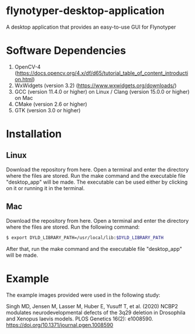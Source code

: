 # flynotyper-desktop-application
A desktop application that provides an easy-to-use GUI for Flynotyper

# Software Dependencies
1. OpenCV-4 (https://docs.opencv.org/4.x/df/d65/tutorial_table_of_content_introduction.html)
2. WxWidgets (version 3.2) (https://www.wxwidgets.org/downloads/)
3. GCC (version 11.4.0 or higher) on Linux / Clang (version 15.0.0 or higher) on Mac
4. CMake (version 2.6 or higher)
5. GTK (version 3.0 or higher)

# Installation
## Linux
Download the repository from here. Open a terminal and enter the directory where the files are stored. Run the make command and the executable file "desktop_app" will be made. The executable can be used either by clicking on it or running it in the terminal.

## Mac
Download the repository from here. Open a terminal and enter the directory where the files are stored. Run the following command:

```bash
$ export DYLD_LIBRARY_PATH=/usr/local/lib:$DYLD_LIBRARY_PATH
```

After that, run the make command and the executable file "desktop_app" will be made.
# Example
The example images provided were used in the following study:

Singh MD, Jensen M, Lasser M, Huber E, Yusuff T, et al. (2020) NCBP2 modulates neurodevelopmental defects of the 3q29 deletion in Drosophila and Xenopus laevis models. PLOS Genetics 16(2): e1008590. https://doi.org/10.1371/journal.pgen.1008590
